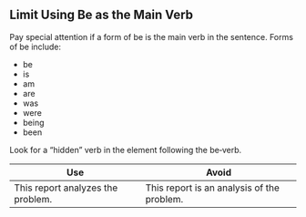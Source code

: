 ## Limit Using Be as the Main Verb

Pay special attention if a form of be is the main verb in the sentence. Forms of be include:
- be
- is
- am
- are
- was
- were
- being
- been

Look for a “hidden” verb in the element following the be‐verb.

| Use | Avoid |
| --- | --- |
| This report analyzes the problem. | This report is an analysis of the problem. |